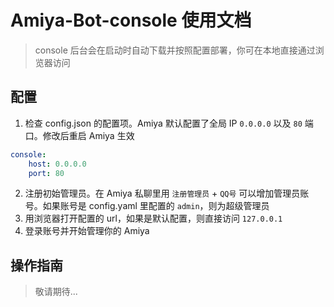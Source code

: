 # Amiya-Bot-console 使用文档

> console 后台会在启动时自动下载并按照配置部署，你可在本地直接通过浏览器访问

## 配置

1. 检查 config.json 的配置项。Amiya 默认配置了全局 IP `0.0.0.0` 以及 `80` 端口。修改后重启 Amiya 生效

```yaml
console:
    host: 0.0.0.0
    port: 80
```

2. 注册初始管理员。在 Amiya 私聊里用 `注册管理员` + `QQ号` 可以增加管理员账号。如果账号是 config.yaml 里配置的 `admin`，则为超级管理员
3. 用浏览器打开配置的 url，如果是默认配置，则直接访问 `127.0.0.1`
4. 登录账号并开始管理你的 Amiya

## 操作指南

> 敬请期待...
